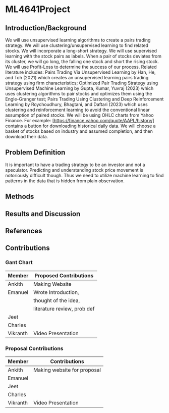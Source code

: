 # ML4641Project

## Introduction/Background
  We will use unsupervised learning algorithms to create a pairs trading strategy. We will use clustering/unsupervised learning to find related stocks. We will incorporate a long-short strategy. We will use supervised learning with the stock pairs as labels. When a pair of stocks deviates from its cluster, we will go long, the falling one stock and short the rising stock. We will use Profit-Loss to determine the success of our process.
Related literature includes: Pairs Trading Via Unsupervised Learning by Han, He, and Toh (2021) which creates an unsupervised learning pairs trading strategy using firm characteristics; Optimized Pair Trading Strategy using Unsupervised Machine Learning by Gupta, Kumar, Yuvraj (2023) which uses clustering algorithms to pair stocks and optimizes them using the Engle-Granger test; Pairs Trading Using Clustering and Deep Reinforcement Learning by Roychoudhury, Bhagtani, and Daftari (2023) which uses clustering and reinforcement learning to avoid the conventional linear assumption of paired stocks.
We will be using OHLC charts from Yahoo Finance. For example: [https://finance.yahoo.com/quote/AAPL/history/] contains a button for downloading historical daily data. We will choose a basket of stocks based on industry and assumed completion, and then download their data.


## Problem Definition
  It is important to have a trading strategy to be an investor and not a speculator. Predicting and understanding stock price movement is notoriously difficult though. Thus we need to utilize machine learning to find patterns in the data that is hidden from plain observation.


## Methods

## Results and Discussion

## References

## Contributions

### Gant Chart

| **Member** | **Proposed Contributions** |
| ---------- | -------------------------- |
| Ankith     | Making Website             |
| Emanuel    | Wrote Introduction,        |
|            |    thought of the idea,    |  
|            |literature review, prob def |
| Jeet       |                            |
| Charles    |                            |
| Vikranth   | Video Presentation         |

### Proposal Contributions

| **Member** | **Contributions**           |
| ---------- | --------------------------- |
| Ankith     | Making website for proposal |
| Emanuel    |                             |
| Jeet       |                             |
| Charles    |                             |
| Vikranth   | Video Presentation          |
